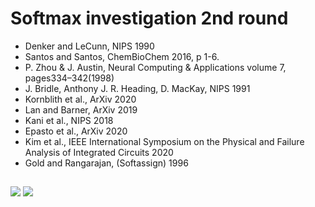 # Softmax investigation 2nd round

  * Denker and LeCunn, NIPS 1990
  * Santos and Santos, ChemBioChem 2016, p 1-6.
  * P. Zhou & J. Austin, Neural Computing & Applications volume 7, pages334–342(1998)
  * J. Bridle, Anthony J. R. Heading, D. MacKay, NIPS 1991
  * Kornblith et al., ArXiv 2020
  * Lan and Barner, ArXiv 2019
  * Kani et al., NIPS 2018
  * Epasto et al., ArXiv 2020
  * Kim et al., IEEE International Symposium on the Physical and Failure Analysis of Integrated Circuits 2020
  * Gold and Rangarajan, (Softassign) 1996


## 

<img src="https://render.githubusercontent.com/render/math?math=e^{i \pi} = -1">

<img src="https://render.githubusercontent.com/render/math?math=sin(x)^2 %2B cos(x)^2 = 1">
